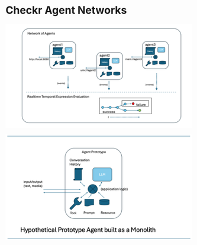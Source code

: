 # Checkr Agent Networks

![Network of Agents](./pics/Slide2.png)

![Single Agent Schematic](./pics/Slide3.png)

